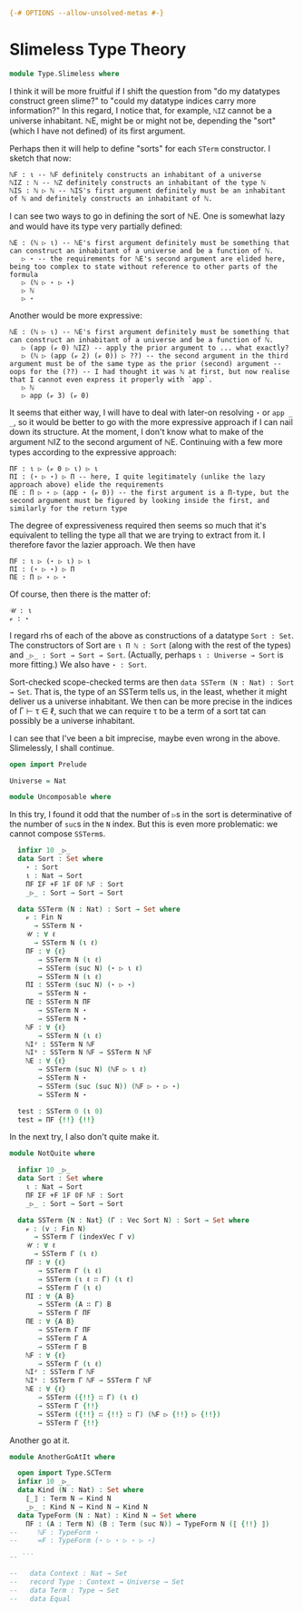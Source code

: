 ```agda
{-# OPTIONS --allow-unsolved-metas #-}
```

# Slimeless Type Theory

```agda
module Type.Slimeless where
```

I think it will be more fruitful if I shift the question from "do my datatypes construct green slime?" to "could my datatype indices carry more information?" In this regard, I notice that, for example, `ℕIZ` cannot be a universe inhabitant. ℕE, might be or might not be, depending the "sort" (which I have not defined) of its first argument.

Perhaps then it will help to define "sorts" for each `STerm` constructor. I sketch that now:

    ℕF : ι -- ℕF definitely constructs an inhabitant of a universe
    ℕIZ : ℕ -- ℕZ definitely constructs an inhabitant of the type ℕ
    ℕIS : ℕ ▷ ℕ -- ℕIS's first argument definitely must be an inhabitant of ℕ and definitely constructs an inhabitant of ℕ.

I can see two ways to go in defining the sort of ℕE. One is somewhat lazy and would have its type very partially defined:

    ℕE : (ℕ ▷ ι) -- ℕE's first argument definitely must be something that can construct an inhabitant of a universe and be a function of ℕ.
       ▷ ⋆ -- the requirements for ℕE's second argument are elided here, being too complex to state without reference to other parts of the formula
       ▷ (ℕ ▷ ⋆ ▷ ⋆)
       ▷ ℕ
       ▷ ⋆

Another would be more expressive:

    ℕE : (ℕ ▷ ι) -- ℕE's first argument definitely must be something that can construct an inhabitant of a universe and be a function of ℕ.
       ▷ (app (𝓋 0) ℕIZ) -- apply the prior argument to ... what exactly?
       ▷ (ℕ ▷ (app (𝓋 2) (𝓋 0)) ▷ ??) -- the second argument in the third argument must be of the same type as the prior (second) argument -- oops for the (??) -- I had thought it was ℕ at first, but now realise that I cannot even express it properly with `app`.
       ▷ ℕ
       ▷ app (𝓋 3) (𝓋 0)

It seems that either way, I will have to deal with later-on resolving `⋆` or `app _ _`, so it would be better to go with the more expressive approach if I can nail down its structure. At the moment, I don't know what to make of the argument ℕIZ to the second argument of ℕE. Continuing with a few more types according to the expressive approach:

    ΠF : ι ▷ (𝓋 0 ▷ ι) ▷ ι
    ΠI : (⋆ ▷ ⋆) ▷ Π -- here, I quite legitimately (unlike the lazy approach above) elide the requirements
    ΠE : Π ▷ ⋆ ▷ (app ⋆ (𝓋 0)) -- the first argument is a Π-type, but the second argument must be figured by looking inside the first, and similarly for the return type

The degree of expressiveness required then seems so much that it's equivalent to telling the type all that we are trying to extract from it. I therefore favor the lazier approach. We then have

    ΠF : ι ▷ (⋆ ▷ ι) ▷ ι
    ΠI : (⋆ ▷ ⋆) ▷ Π
    ΠE : Π ▷ ⋆ ▷ ⋆

Of course, then there is the matter of:

    𝒰 : ι
    𝓋 : ⋆

I regard rhs of each of the above as constructions of a datatype `Sort : Set`. The constructors of Sort are `ι Π ℕ : Sort` (along with the rest of the types) and `_▷_ : Sort → Sort → Sort`. (Actually, perhaps `ι : Universe → Sort` is more fitting.) We also have `⋆ : Sort`.

Sort-checked scope-checked terms are then `data SSTerm (N : Nat) : Sort → Set`. That is, the type of an SSTerm tells us, in the least, whether it might deliver us a universe inhabitant. We then can be more precise in the indices of Γ ⊢ τ ∈ ℓ, such that we can require τ to be a term of a sort tat can possibly be a universe inhabitant.

I can see that I've been a bit imprecise, maybe even wrong in the above. Slimelessly, I shall continue.

```agda
open import Prelude
```

```agda
Universe = Nat
```

```agda
module Uncomposable where
```

In this try, I found it odd that the number of `▷`s in the sort is determinative of the number of `suc`s in the `N` index. But this is even more problematic: we cannot compose `SSTerm`s.

```agda
  infixr 10 _▷_
  data Sort : Set where
    ⋆ : Sort
    ι : Nat → Sort
    ΠF ΣF +F 𝟙F 𝟘F ℕF : Sort
    _▷_ : Sort → Sort → Sort

  data SSTerm (N : Nat) : Sort → Set where
    𝓋 : Fin N
      → SSTerm N ⋆
    𝒰 : ∀ ℓ
      → SSTerm N (ι ℓ)
    ΠF : ∀ {ℓ}
       → SSTerm N (ι ℓ)
       → SSTerm (suc N) (⋆ ▷ ι ℓ)
       → SSTerm N (ι ℓ)
    ΠI : SSTerm (suc N) (⋆ ▷ ⋆)
       → SSTerm N ⋆
    ΠE : SSTerm N ΠF
       → SSTerm N ⋆
       → SSTerm N ⋆
    ℕF : ∀ {ℓ}
       → SSTerm N (ι ℓ)
    ℕIᶻ : SSTerm N ℕF
    ℕIˢ : SSTerm N ℕF → SSTerm N ℕF
    ℕE : ∀ {ℓ}
       → SSTerm (suc N) (ℕF ▷ ι ℓ)
       → SSTerm N ⋆
       → SSTerm (suc (suc N)) (ℕF ▷ ⋆ ▷ ⋆)
       → SSTerm N ⋆

  test : SSTerm 0 (ι 0)
  test = ΠF {!!} {!!}
```

In the next try, I also don't quite make it.

```agda
module NotQuite where
```

```agda
  infixr 10 _▷_
  data Sort : Set where
    ι : Nat → Sort
    ΠF ΣF +F 𝟙F 𝟘F ℕF : Sort
    _▷_ : Sort → Sort → Sort

  data SSTerm {N : Nat} (Γ : Vec Sort N) : Sort → Set where
    𝓋 : (v : Fin N)
      → SSTerm Γ (indexVec Γ v)
    𝒰 : ∀ ℓ
      → SSTerm Γ (ι ℓ)
    ΠF : ∀ {ℓ}
       → SSTerm Γ (ι ℓ)
       → SSTerm (ι ℓ ∷ Γ) (ι ℓ)
       → SSTerm Γ (ι ℓ)
    ΠI : ∀ {A B}
       → SSTerm (A ∷ Γ) B
       → SSTerm Γ ΠF
    ΠE : ∀ {A B}
       → SSTerm Γ ΠF
       → SSTerm Γ A
       → SSTerm Γ B
    ℕF : ∀ {ℓ}
       → SSTerm Γ (ι ℓ)
    ℕIᶻ : SSTerm Γ ℕF
    ℕIˢ : SSTerm Γ ℕF → SSTerm Γ ℕF
    ℕE : ∀ {ℓ}
       → SSTerm ({!!} ∷ Γ) (ι ℓ)
       → SSTerm Γ {!!}
       → SSTerm ({!!} ∷ {!!} ∷ Γ) (ℕF ▷ {!!} ▷ {!!})
       → SSTerm Γ {!!}
```

Another go at it.

```agda
module AnotherGoAtIt where
```

```agda
  open import Type.SCTerm
  infixr 10 _▷_
  data Kind (N : Nat) : Set where
    ⟦_⟧ : Term N → Kind N
    _▷_ : Kind N → Kind N → Kind N
  data TypeForm (N : Nat) : Kind N → Set where
    ΠF : (A : Term N) (B : Term (suc N)) → TypeForm N (⟦ {!!} ⟧)
--     ℕF : TypeForm ⋆
--     =F : TypeForm (⋆ ▷ ⋆ ▷ ⋆ ▷ ⋆)

-- ```

--   data Context : Nat → Set
--   record Type : Context → Universe → Set
--   data Term : Type → Set
--   data Equal

